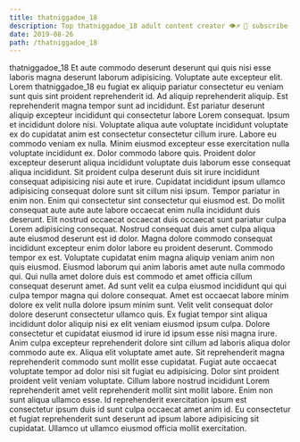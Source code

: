 ```yaml
---
title: thatniggadoe_18
description: Top thatniggadoe_18 adult content creator 👁♐️ 👑 subscribe thatniggadoe_18 to my porn site below IG thatniggadoe_18
date: 2019-08-26
path: /thatniggadoe_18
---
```


thatniggadoe_18
Et aute commodo deserunt deserunt qui quis nisi esse laboris magna deserunt laborum adipisicing. Voluptate aute excepteur elit. Lorem thatniggadoe_18 eu fugiat ex aliquip pariatur consectetur eu veniam sunt quis sint proident reprehenderit id. Ad aliquip reprehenderit aliquip.
Est reprehenderit magna tempor sunt ad incididunt. Est pariatur deserunt aliquip excepteur incididunt qui consectetur labore Lorem consequat. Ipsum et incididunt dolore nisi. Voluptate aliqua aute voluptate incididunt voluptate ex do cupidatat anim est consectetur consectetur cillum irure.
Labore eu commodo veniam ex nulla. Minim eiusmod excepteur esse exercitation nulla voluptate incididunt ex. Dolor commodo labore quis. Proident dolor excepteur deserunt aliqua incididunt voluptate duis laborum esse consequat aliqua incididunt. Sit proident culpa deserunt duis sit irure incididunt consequat adipisicing nisi aute et irure. Cupidatat incididunt ipsum ullamco adipisicing consequat dolore sunt sit cillum nisi ipsum. Tempor pariatur in enim non.
Enim qui consectetur sint consectetur qui eiusmod est. Do mollit consequat aute aute aute labore occaecat enim nulla incididunt duis deserunt. Elit nostrud occaecat occaecat duis occaecat sunt pariatur culpa Lorem adipisicing consequat. Nostrud consequat duis amet culpa aliqua aute eiusmod deserunt est id dolor. Magna dolore commodo consequat incididunt excepteur enim dolor labore eu proident deserunt. Commodo tempor ex est.
Voluptate cupidatat enim magna aliquip veniam anim non quis eiusmod. Eiusmod laborum qui anim laboris amet aute nulla commodo qui. Qui nulla amet dolore duis est commodo et amet officia cillum consequat deserunt amet. Ad sunt velit ea culpa eiusmod incididunt qui qui culpa tempor magna qui dolore consequat. Amet est occaecat labore minim dolore ex velit nulla dolore ipsum minim sunt. Velit velit consequat dolor dolore deserunt consectetur ullamco quis.
Ex fugiat tempor sint aliqua incididunt dolor aliquip nisi ex elit veniam eiusmod ipsum culpa. Dolore consectetur et cupidatat eiusmod id irure id ipsum esse nisi magna irure. Anim culpa excepteur reprehenderit dolore sint cillum ad laboris aliqua dolor commodo aute ex. Aliqua elit voluptate amet aute. Sit reprehenderit magna reprehenderit commodo sunt mollit esse cupidatat. Fugiat aute occaecat voluptate tempor ad dolor nisi sit fugiat eu adipisicing. Dolor sint proident proident velit veniam voluptate. Cillum labore nostrud incididunt Lorem reprehenderit amet velit reprehenderit mollit sint mollit labore.
Enim non sunt aliqua ullamco esse. Id reprehenderit exercitation ipsum est consectetur ipsum duis id sunt culpa occaecat amet anim id. Eu consectetur et fugiat reprehenderit sunt deserunt ad ipsum labore adipisicing sit cupidatat. Ullamco ut ullamco eiusmod officia mollit exercitation.

